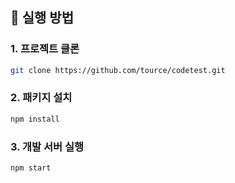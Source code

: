 ## 🚀 실행 방법

### 1. 프로젝트 클론

```bash
git clone https://github.com/tource/codetest.git
```

### 2. 패키지 설치

```bash
npm install
```

### 3. 개발 서버 실행

```bash
npm start
```
